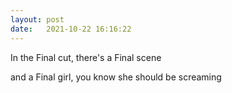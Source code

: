```yaml
---
layout: post
date:   2021-10-22 16:16:22
---
```


In the Final cut, there's a Final scene  

and a Final girl, you know she should be screaming